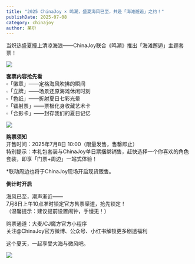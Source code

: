 ```yaml
---
title: "2025 ChinaJoy × 鸣潮，盛夏海风已至，共赴「海滩邂逅」之约！"
publishDate: 2025-07-08
category: chinajoy
author: 莱尔
---
```


当炽热盛夏撞上清凉海浪——ChinaJoy联合《鸣潮》推出「海滩邂逅」主题套票！

![](https://ec-net-1251389766.cos.ap-shanghai.myqcloud.com/wp-content/uploads/2025/07/20250708131301484.png)

**套票内容抢先看**  
▫️「徽章」——定格海风吹拂的瞬间  
▫️「立牌」——场景还原海滩休闲时刻  
▫️「色纸」——折射夏日七彩光晕  
▫️「镭射票」——票根化身收藏艺术卡  
▫️「合影卡」——封存我们的夏日记忆

![](https://ec-net-1251389766.cos.ap-shanghai.myqcloud.com/wp-content/uploads/2025/07/20250708131305965-768x1024.png)

**购票须知**  
开售时间：2025年7月8日 10:00（限量发售，售罄即止）  
特别提示：本礼包套装与ChinaJoy单日票捆绑销售，赶快选择一个你喜欢的角色套装，即享「门票+周边」一站式体验！

\*联动周边也将于ChinaJoy现场开启现货贩售。

**倒计时开启**

海风已至，潮声渐近——  
7月8日上午10点准时锁定官方售票渠道，抢先锁定！  
（温馨提示：建议提前设置闹钟，手慢无！）

购票通道：大麦/CJ魔方官方小程序  
关注@ChinaJoy官方微博、公众号、小红书解锁更多剧透福利

这个夏天，一起享受大海与微风吧。

![](https://ec-net-1251389766.cos.ap-shanghai.myqcloud.com/wp-content/uploads/2025/07/20250708131250693.png)
